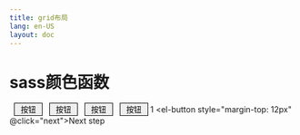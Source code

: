 ```yaml
---
title: grid布局
lang: en-US
layout: doc
---
```

# sass颜色函数
<button class="btn text-[#12affa] !w-20">按钮</button>
<button class="btn">按钮</button>
<button class="btn">按钮</button>
<button class="btn">按钮</button>
<el-button type="primary">1</el-button>
<el-steps style="max-width: 600px" :active="active" finish-status="success">
  <el-step title="Step 1" />
  <el-step title="Step 2" />
  <el-step title="Step 3" />
</el-steps>
<el-button style="margin-top: 12px" @click="next">Next step</el-button>
<div class="demo-image__preview mt-7" >
  <el-image
    style="width: 100px; height: 100px"
    :src="url"
    :zoom-rate="1.2"
    :max-scale="7"
    :min-scale="0.2"
    :preview-src-list="srcList"
    :initial-index="4"
    fit="cover"
  />
</div>

<script lang="ts" setup>
import { ref } from 'vue'

const active = ref(0)

const next = () => {
  if (active.value++ > 2) active.value = 0
}
const url =
  'https://fuss10.elemecdn.com/a/3f/3302e58f9a181d2509f3dc0fa68b0jpeg.jpeg'
const srcList = [
  'https://fuss10.elemecdn.com/a/3f/3302e58f9a181d2509f3dc0fa68b0jpeg.jpeg',
  'https://fuss10.elemecdn.com/1/34/19aa98b1fcb2781c4fba33d850549jpeg.jpeg',
  'https://fuss10.elemecdn.com/0/6f/e35ff375812e6b0020b6b4e8f9583jpeg.jpeg',
  'https://fuss10.elemecdn.com/9/bb/e27858e973f5d7d3904835f46abbdjpeg.jpeg',
  'https://fuss10.elemecdn.com/d/e6/c4d93a3805b3ce3f323f7974e6f78jpeg.jpeg',
  'https://fuss10.elemecdn.com/3/28/bbf893f792f03a54408b3b7a7ebf0jpeg.jpeg',
  'https://fuss10.elemecdn.com/2/11/6535bcfb26e4c79b48ddde44f4b6fjpeg.jpeg',
]
</script>

<style lang="scss">
.btn{
    width:50px;
    border:1px solid black;
    margin-left:8px;
}
.btn:hover{
  background:blue;
  color:#fff;
}

.demo-image__error .image-slot {
  font-size: 30px;
}
.demo-image__error .image-slot .el-icon {
  font-size: 30px;
}
.demo-image__error .el-image {
  width: 100%;
  height: 200px;
}
</style>